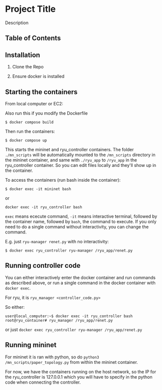 # Project Title

Description

## Table of Contents

## Installation

1. Clone the Repo

2. Ensure docker is installed

## Starting the containers

From local computer or EC2:

Also run this if you modify the Dockerfile

`$ docker compose build`

Then run the containers:

`$ docker compose up`

This starts the mininet and ryu_controller containers. The folder `./mn_scripts` will be automatically mounted to the `/mn_scripts` directory in the mininet container, and same with `./ryu_app` to `/ryu_app` in the ryu_controller container. So you can edit files locally and they'll show up in the container.

To access the containers (run bash inside the container):

`$ docker exec -it mininet bash`

or

`docker exec -it ryu_controller bash`

`exec` means ececute command, `-it` means interactive terminal, followed by the container name, followed by `bash`, the command to execute. If you only need to do a single command without interactivity, you can change the command.

E.g. just `ryu-manager renet.py` with no interactivity:

`$ docker exec ryu_controller ryu-manager /ryu_app/renet.py`

## Running controller code

You can either interactively enter the docker container and run commands as described above, or run a single command in the docker container with `docker exec`.

For ryu, it is `ryu_manager <controller_code.py>`

So either:
```
user@local_computer:~$ docker exec -it ryu_controller bash
root@ryu_container# ryu_manager /ryu_app/renet.py
```

or just `docker exec ryu_controller ryu-manager /ryu_app/renet.py`

## Running mininet

For mininet it is ran with python, so do `python3 /mn_scripts/paper_topology.py` from within the mininet container.

For now, we have the containers running on the host network, so the IP for the ryu_controller is 127.0.0.1 which you will have to specify in the python code when connecting the controller.
